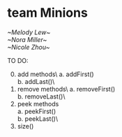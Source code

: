 # team Minions
*\~Melody Lew\~*\
*\~Nora Miller\~*\
*\~Nicole Zhou\~*


TO DO:

0. add methods\ 
   a. addFirst()\
   b. addLast()\
1. remove methods\ 
   a. removeFirst()\
   b. removeLast()\
2. peek methods\
   a. peekFirst()\
   b. peekLast()\
3. size()
